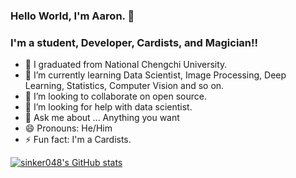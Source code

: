 ### Hello World, I'm Aaron. 👋 


### I'm a student, Developer, Cardists, and Magician!!

- 🔭 I graduated from National Chengchi University.
- 🌱 I’m currently learning Data Scientist, Image Processing, Deep Learning, Statistics, Computer Vision and so on.
- 👯 I’m looking to collaborate on open source.
- 🤔 I’m looking for help with data scientist.
- 💬 Ask me about ... Anything you want
- 😄 Pronouns: He/Him
- ⚡ Fun fact: I'm a Cardists.  


[![sinker048's GitHub stats](https://github-readme-stats.vercel.app/api?username=sinker048)](https://github.com/anuraghazra/github-readme-stats)
